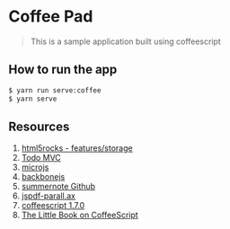 # Coffee Pad
> This is a sample application built using coffeescript

## How to run the app
```bash
$ yarn run serve:coffee
$ yarn serve
```

## Resources

1. [html5rocks - features/storage](https://www.html5rocks.com/en/features/storage "html5rocks")
1. [Todo MVC](https://todomvc.com/ "TodoMVC")
1. [microjs](http://microjs.com/#router "microjs")
1. [backbonejs](https://backbonejs.org/ "backbonejs")
1. [summernote Github](https://github.com/summernote/summernote "summernote")
1. [jspdf-parall.ax](https://parall.ax/products/jspdf "jspdf")
1. [coffeescript 1.7.0](https://www.npmjs.com/package/coffeescript/v/1.7.0 "coffeescript")
1. [The Little Book on CoffeeScript](https://arcturo.github.io/library/coffeescript/index.html "The Little Book on CoffeeScript")